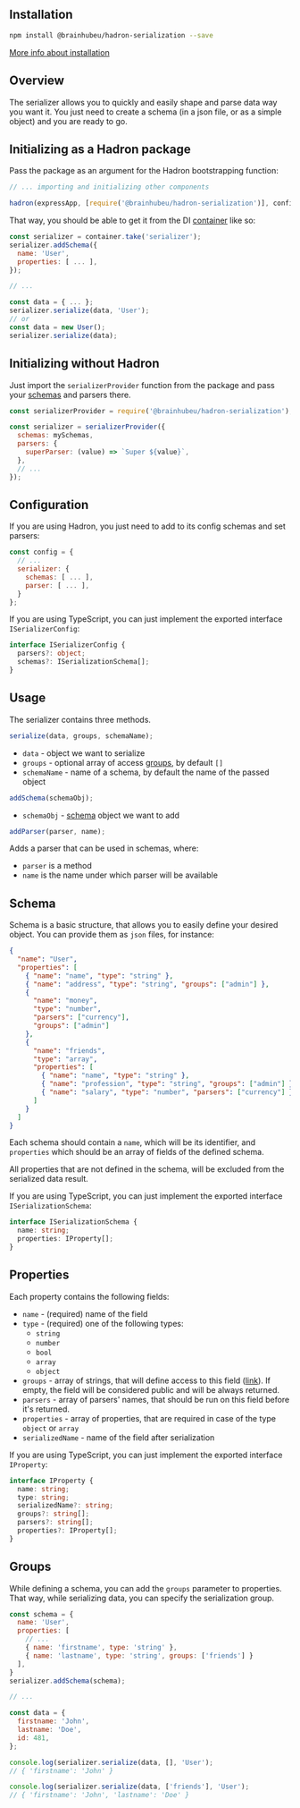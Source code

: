 ## Installation

```bash
npm install @brainhubeu/hadron-serialization --save
```

[More info about installation](/docs/basics/core/#installation)

## Overview

The serializer allows you to quickly and easily shape and parse data way you want it. You just need to create a schema (in a json file, or as a simple object) and you are ready to go.

## Initializing as a Hadron package

Pass the package as an argument for the Hadron bootstrapping function:

```javascript
// ... importing and initializing other components

hadron(expressApp, [require('@brainhubeu/hadron-serialization')], config);
```

That way, you should be able to get it from the DI [container](http://hadron-docs.dev.brainhub.pl/core/#dependency-injection) like so:

```javascript
const serializer = container.take('serializer');
serializer.addSchema({
  name: 'User',
  properties: [ ... ],
});

// ...

const data = { ... };
serializer.serialize(data, 'User');
// or
const data = new User();
serializer.serialize(data);
```

## Initializing without Hadron

Just import the `serializerProvider` function from the package and pass your [schemas](#schema) and parsers there.

```javascript
const serializerProvider = require('@brainhubeu/hadron-serialization');

const serializer = serializerProvider({
  schemas: mySchemas,
  parsers: {
    superParser: (value) => `Super ${value}`,
  },
  // ...
});
```

## Configuration

If you are using Hadron, you just need to add to its config schemas and set parsers:

```javascript
const config = {
  // ...
  serializer: {
    schemas: [ ... ],
    parser: [ ... ],
  }
};
```

If you are using TypeScript, you can just implement the exported interface `ISerializerConfig`:

```typescript
interface ISerializerConfig {
  parsers?: object;
  schemas?: ISerializationSchema[];
}
```

## Usage

The serializer contains three methods.

```javascript
serialize(data, groups, schemaName);
```

* `data` - object we want to serialize
* `groups` - optional array of access [groups](#groups), by default `[]`
* `schemaName` - name of a schema, by default the name of the passed object

```javascript
addSchema(schemaObj);
```

* `schemaObj` - [schema](#schema) object we want to add

```javascript
addParser(parser, name);
```

Adds a parser that can be used in schemas, where:

* `parser` is a method
* `name` is the name under which parser will be available

## Schema

Schema is a basic structure, that allows you to easily define your desired object. You can provide them as `json` files, for instance:

```json
{
  "name": "User",
  "properties": [
    { "name": "name", "type": "string" },
    { "name": "address", "type": "string", "groups": ["admin"] },
    {
      "name": "money",
      "type": "number",
      "parsers": ["currency"],
      "groups": ["admin"]
    },
    {
      "name": "friends",
      "type": "array",
      "properties": [
        { "name": "name", "type": "string" },
        { "name": "profession", "type": "string", "groups": ["admin"] },
        { "name": "salary", "type": "number", "parsers": ["currency"] }
      ]
    }
  ]
}
```

Each schema should contain a `name`, which will be its identifier, and `properties` which should be an array of fields of the defined schema.

All properties that are not defined in the schema, will be excluded from the serialized data result.

If you are using TypeScript, you can just implement the exported interface `ISerializationSchema`:

```typescript
interface ISerializationSchema {
  name: string;
  properties: IProperty[];
}
```

## Properties

Each property contains the following fields:

* `name` - (required) name of the field
* `type` - (required) one of the following types:
  * `string`
  * `number`
  * `bool`
  * `array`
  * `object`
* `groups` - array of strings, that will define access to this field ([link](#groups)). If empty, the field will be considered public and will be always returned.
* `parsers` - array of parsers' names, that should be run on this field before it's returned.
* `properties` - array of properties, that are required in case of the type `object` or `array`
* `serializedName` - name of the field after serialization

If you are using TypeScript, you can just implement the exported interface `IProperty`:

```typescript
interface IProperty {
  name: string;
  type: string;
  serializedName?: string;
  groups?: string[];
  parsers?: string[];
  properties?: IProperty[];
}
```

## Groups

While defining a schema, you can add the `groups` parameter to properties. That way, while serializing data, you can specify the serialization group.

```javascript
const schema = {
  name: 'User',
  properties: [
    // ...
    { name: 'firstname', type: 'string' },
    { name: 'lastname', type: 'string', groups: ['friends'] }
  ],
}
serializer.addSchema(schema);

// ...

const data = {
  firstname: 'John',
  lastname: 'Doe',
  id: 481,
};

console.log(serializer.serialize(data, [], 'User');
// { 'firstname': 'John' }

console.log(serializer.serialize(data, ['friends'], 'User');
// { 'firstname': 'John', 'lastname': 'Doe' }
```
